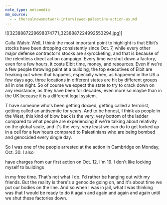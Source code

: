 ```yaml
---
note_type: metamedia
mm_source:
  - - therealnewsnetwork-interviewed-palestine-action-us.md
---
```


![[3238887229698374771_3238887224992553294.jpg]]

Calla Walsh: Well, I think the most important point to highlight is that Elbit’s stocks have
been dropping consistently since Oct. 7, while every other major defense contractor’s stocks
are skyrocketing, and that is because of the relentless direct action campaign. Every time we
shut down a factory, even for a few hours, it costs Elbit time, money, and resources. Even if
we're a few people throwing paint at a building, the top executives of Elbit are freaking out
when that happens, especially when, as happened in the US a few days ago, three locations
in different states are hit by different groups all in one night. So of course we expect the
state to try to crack down on any resistance, as they have been for decades, even more so
maybe than in the UK because it is a different legal system.

T have someone who's been getting doxxed, getting called a terrorist, getting called an
antisemite for years. And to be honest, I think as people in the West, this kind of blow back
is the very, very bottom of the ladder compared to what people are experiencing if we're
talking about relativity on the global scale, and it's the very, very least we can do to get
locked up in a cell for a few hours compared to Palestinians who are being bombed and
genocided every single day.

So I was one of the people arrested at the action in Cambridge on Monday, Oct. 30. I also

have charges from our first action on Oct. 12. I'm 19. I don't like locking myself to buildings

in my free time. That's not what I do. I'd rather be hanging out with my friends. But the
reality is there's a genocide going on, and it's about time we put our bodies on the line. And
so when I was in jail, what I was thinking was that I would be ready to do it again and again
and again and again until we shut these factories down.


